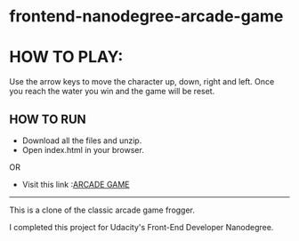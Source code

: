frontend-nanodegree-arcade-game
===============================


# HOW TO PLAY:

Use the arrow keys to move the character up, down, right and left. Once you reach the water you win and the game will be reset.

## HOW TO RUN

* Download all the files and unzip.
* Open index.html in your browser.

OR

* Visit this link :<a href="https://samde4574.github.io/Arcade-Game.github.io/index.html">ARCADE GAME</a>

-------------------------------------------------------

This is a clone of the classic arcade game frogger.

I completed this project for Udacity's Front-End Developer Nanodegree.
